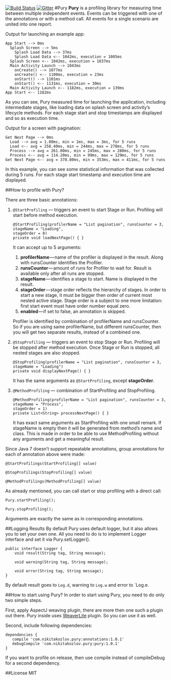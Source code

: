 [![Build Status](https://travis-ci.org/NikitaKozlov/Pury.svg?branch=master)](https://travis-ci.org/NikitaKozlov/Pury)
[![Gitter](https://badges.gitter.im/gitterHQ/gitter.svg)](https://gitter.im/NikitaKozlov/Pury)
#Pury
**Pury** is a profiling library for measuring time between multiple independent events. 
Events can be triggered with one of the annotations or with a method call. 
All events for a single scenario are united into one report.

Output for launching an example app:
```
App Start --> 0ms
  Splash Screen --> 5ms
    Splash Load Data --> 37ms
    Splash Load Data <-- 1042ms, execution = 1005ms
  Splash Screen <-- 1042ms, execution = 1037ms
  Main Activity Launch --> 1043ms 
    onCreate() --> 1077ms 
    onCreate() <-- 1100ms, execution = 23ms
    onStart() --> 1101ms 
    onStart() <-- 1131ms, execution = 30ms
  Main Activity Launch <-- 1182ms, execution = 139ms
App Start <-- 1182ms
```
As you can see, Pury measured time for launching the application, including intermediate stages, 
like loading data on splash screen and activity’s lifecycle methods. 
For each stage start and stop timestamps are displayed and so as execution time. 

Output for a screen with pagination:
```
Get Next Page --> 0ms
  Load --> avg = 1.80ms, min = 1ms, max = 3ms, for 5 runs
  Load <-- avg = 258.40ms, min = 244ms, max = 278ms, for 5 runs
  Process --> avg = 261.00ms, min = 245ms, max = 280ms, for 5 runs
  Process <-- avg = 114.20ms, min = 99ms, max = 129ms, for 5 runs
Get Next Page <-- avg = 378.80ms, min = 353ms, max = 411ms, for 5 runs
```
In this example, you can see some statistical information that was collected during 5 runs. For each stage start timestamp and execution time are displayed.

##How to profile with Pury?

There are three basic annotations:

1. `@StartProfiling` — triggers an event to start Stage or Run. Profiling will start before method execution. 

    ```
    @StartProfiling(profilerName = "List pagination", runsCounter = 3, stageName = "Loading", 
    stageOrder = 0)
    private void loadNextPage() { }
    ```
    
    It can accept up to 5 arguments:
    1. **profilerName** — name of the profiler is displayed in the result. Along with runsCounter identifies the Profiler.
    2. **runsCounter** — amount of runs for Profiler to wait for. Result is available only after all runs are stopped.
    3. **stageName** — identifies  a stage to start. Name is displayed in the result.
    4. **stageOrder** — stage order reflects the hierarchy of stages. In order to start a new stage, it must be bigger then order of current most nested active stage. Stage order is a subject to one more limitation: first start event must have order number equal zero.
    5. **enabled** — if set to false, an annotation is skipped.
    
    Profiler is identified by combination of profilerName and runsCounter. So if you are using same profilerName, but different runsCounter, then you will get two separate results, instead of a combined one.
    
2. `@StopProfiling` — triggers an event to stop Stage or Run. Profiling will be stopped after method execution. Once Stage or Run is stopped, all nested stages are also stopped.
    
    ```
    @StopProfiling(profilerName = "List pagination", runsCounter = 3, stageName = "Loading")
    private void displayNextPage() { }
    ```

    It has the same arguments as `@StartProfiling`, except **stageOrder**.

3. `@MethodProfiling` — combination of StartProfiling and StopProfiling.

    ```
    @MethodProfiling(profilerName = "List pagination", runsCounter = 3, stageName = "Process", `
    stageOrder = 1)
    private List<String> processNextPage() { }
    ```
    
    It has exact same arguments as StartProfiling with one small remark. If stageName is empty then it will be generated from  method’s name and class. This is made in order to be able to use MethodProfiling without any arguments and get a meaningful result.


Since Java 7 doesn’t support repeatable annotations, group annotations for each of annotation above were made:
``` 
@StartProfilings(StartProfiling[] value)

@StopProfilings(StopProfiling[] value)

@MethodProfilings(MethodProfiling[] value)
```

As already mentioned, you can call start or stop profiling with a direct call:
```
Pury.startProfiling();

Pury.stopProfiling();
```
Arguments are exactly the same as in corresponding annotations.

##Logging Results
By default  Pury uses default logger, but it also allows you to set your own one. All you need to do is to implement Logger interface and set it via Pury.setLogger().
```
public interface Logger {
    void result(String tag, String message);

    void warning(String tag, String message);

    void error(String tag, String message);
}
```
By default result goes to `Log.d`, warning to `Log.w` and error to `Log.e.


##How to start using Pury?
In order to start using Pury, you need to do only two simple steps. 

First, apply AspectJ weaving plugin, there are more then one such a plugin out there. 
Pury inside uses [WeaverLite](https://github.com/NikitaKozlov/WeaverLite) plugin.
So you can use it as well.

Second, include following dependencies:
```
dependencies {
   compile 'com.nikitakozlov.pury:annotations:1.0.1'
   debugCompile 'com.nikitakozlov.pury:pury:1.0.1'
}
```
If you want to profile on release, then use compile instead of compileDebug for a second dependency.

##License 
MIT